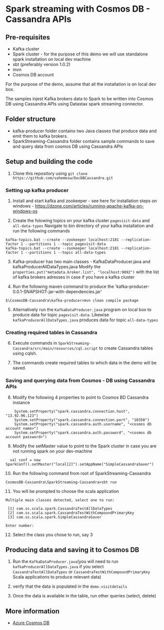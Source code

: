 # Spark streaming with Cosmos DB - Cassandra APIs


## Pre-requisites
* Kafka cluster
* Spark cluster - for the purpose of this demo we will use standalone spark installation on local dev machine
* sbt (preferably version 1.0.2)
* mvn
* Cosmos DB account

For the purpose of the demo, assume that all the installation is on local dev box.

The samples injest Kafka brokers data to Spark to be written into Cosmos DB using Cassandra APIs using Datastax spark streaming connector.

## Folder structure
* kafka-producer folder contains two Java classes that produce data and emit them to kafka brokers.
* SparkStreaming-Cassandra folder contains sample commands to save and query data from cosmos DB using Cassandra APIs

## Setup and building the code
1. Clone this repository using `git clone https://github.com/vahemesw/DocDBCassandra.git`

### Setting up kafka producer
1. Install and start kafka and zookeeper - see here for installation steps on windows - https://dzone.com/articles/running-apache-kafka-on-windows-os 

2. Create the folowing topics on your kafka cluster `pagevisit-data` and `all-data-types`
  Navigate to bin directory of your kafka installation and run the following commands
```
kafka-topics.bat --create --zookeeper localhost:2181 --replication-factor 1 --partitions 1 --topic pagevisit-data
kafka-topics.bat --create --zookeeper localhost:2181 --replication-factor 1 --partitions 1 --topic all-data-types
```

3. Kafka-producer has two main classes - KafkaDataProducer.java and kafkaProducerAllDataTypes.java
  Modify the `properties.put("metadata.broker.list", "localhost:9092")` with the list of kafka brokers adresses in case if you have a kafka cluster

4. Run the following maven command to produce the 'kafka-producer-0.0.1-SNAPSHOT-jar-with-dependencies.jar'
```
$\CosmosDB-Cassandra\kafka-producer>mvn clean compile package
```

5. Alternatively run the `KafkaDataProducer.java` program on local box to produce data for topic `pagevisit-data`.
 Likewise `kafkaProducerAllDataTypes.java` produces data for topic `all-data-types`

### Creating required tables in Cassandra

6. Execute commands in `SparkStreaming-Cassandra/src/main/resources/cql.script` to create Cassandra tables using cqlsh.

7. The commands create required tables to which data in the demo will be saved.

### Saving and querying data from Cosmos - DB using Cassandra APIs

8. Modify the following 4 properties to point to Cosmos BD Cassandra instance
```
    System.setProperty("spark.cassandra.connection.host", "13.92.96.123")
    System.setProperty("spark.cassandra.connection.port", "10350")
    System.setProperty("spark.cassandra.auth.username", "<cosmos db account name>")
    System.setProperty("spark.cassandra.auth.password", "<cosmos db account password>")
```
9. Modify the setMaster value to point to the Spark cluster in case you are not running spark on your dev-machine
```
  val conf = new SparkConf().setMaster("local[2]").setAppName("SimpleCassandraSaver")
```
10. Run the following command from root of SparkStreaming-Cassandra
```
CosmosDB-Cassandra\SparkStreaming-Cassandra>sbt run
```

11. You will be prompted to choose the scala application
```
Multiple main classes detected, select one to run:

 [1] com.ss.scala.spark.CassandraTestAllDataTypes
 [2] com.ss.scala.spark.CassandraTestWithCompoundPrimaryKey
 [3] com.ss.scala.spark.SimpleCassandraSaver

Enter number:
```

12. Select the class you chose to run, say 3

## Producing data and saving it to Cosmos DB

1. Run the `KafkaDataProducer.java`(you will need to run `kafkaProducerAllDataTypes.java` if you select `CassandraTestAllDataTypes` or `CassandraTestWithCompoundPrimaryKey` Scala applications to produce relevant data)

2. verify that the data is populated in the `demo.visitdetails`

3. Once the data is available in the table, run other queries (select, delete)


## More information

- [Azure Cosmos DB](https://docs.microsoft.com/azure/cosmos-db/introduction)

